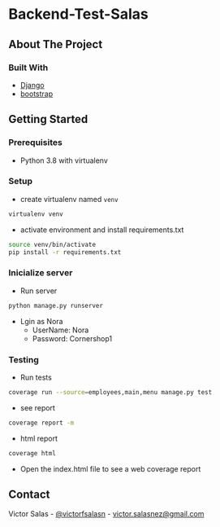 # Backend-Test-Salas

## About The Project

### Built With

* [Django](https://www.djangoproject.com/)
* [bootstrap](https://getbootstrap.com/)

## Getting Started

### Prerequisites

* Python 3.8 with virtualenv

### Setup

* create virtualenv named `venv`

```sh
virtualenv venv
```

* activate environment and install requirements.txt

```sh
source venv/bin/activate
pip install -r requirements.txt
```

### Inicialize server

* Run server

```sh
python manage.py runserver
```

* Lgin as Nora
    * UserName: Nora
    * Password: Cornershop1


### Testing

* Run tests
```sh
coverage run --source=employees,main,menu manage.py test
```
* see report

```sh
coverage report -m
```
* html report

```sh
coverage html
```

* Open the index.html file to see a web coverage report

<!-- CONTACT -->
## Contact

Victor Salas - [@victorfsalasn](https://www.instagram.com/victorfsalasn/) - victor.salasnez@gmail.com
